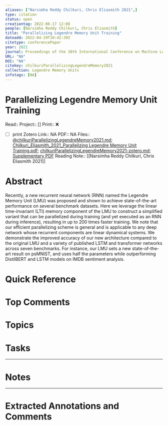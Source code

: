 ```yaml
---
aliases: ["Narsimha Reddy Chilkuri, Chris Eliasmith 2021",]
type: citation
status: open
creationtag: 2022-06-17 12:08
people: [Narsimha Reddy Chilkuri, Chris Eliasmith]
title: "Parallelizing Legendre Memory Unit Training"
dateadd: 2022-04-29T10:42:39Z
citetype: conferencePaper
year: 2021
journal: Proceedings of the 38th International Conference on Machine Learning
URL: "NA"
DOI: "NA"
citekey: chilkuriParallelizingLegendreMemory2021
collection: Legendre Memory Units
infotags: [NA]
---
```


# Parallelizing Legendre Memory Unit Training
Read:: 
Project:: []
Print::  ❌
- [ ] print 
Zotero Link:: NA
PDF:: NA
Files:: [@chilkuriParallelizingLegendreMemory2021.md](file:///home/michaelt/Insync/m@tarlton.info/Google%20Drive/05.%20Obsidian/Obsidian/oslomet/50%20Reading/Zotero%20Papers/@chilkuriParallelizingLegendreMemory2021.md); [Chilkuri_Eliasmith_2021_Parallelizing Legendre Memory Unit Training.pdf](file:///home/michaelt/Insync/m@tarlton.info/Google%20Drive/06.%20Zotero/storage/S9SRRNVJ/Chilkuri_Eliasmith_2021_Parallelizing%20Legendre%20Memory%20Unit%20Training.pdf); [chilkuriParallelizingLegendreMemory2021-zotero.md](file:///home/michaelt/Insync/m@tarlton.info/Google%20Drive/05.%20Obsidian/Obsidian/oslomet/50%20Reading/Zotero%20Papers/chilkuriParallelizingLegendreMemory2021-zotero.md); [Supplementary PDF](file:///home/michaelt/Insync/m@tarlton.info/Google%20Drive/06.%20Zotero/storage/I6ID9IH2/Chilkuri%20and%20Eliasmith%20-%202021%20-%20Parallelizing%20Legendre%20Memory%20Unit%20Training.pdf)
Reading Note:: [[Narsimha Reddy Chilkuri, Chris Eliasmith 2021]]

# Abstract
Recently, a new recurrent neural network (RNN) named the Legendre Memory Unit (LMU) was proposed and shown to achieve state-of-the-art performance on several benchmark datasets. Here we leverage the linear time-invariant (LTI) memory component of the LMU to construct a simplified variant that can be parallelized during training (and yet executed as an RNN during inference), resulting in up to 200 times faster training. We note that our efficient parallelizing scheme is general and is applicable to any deep network whose recurrent components are linear dynamical systems. We demonstrate the improved accuracy of our new architecture compared to the original LMU and a variety of published LSTM and transformer networks across seven benchmarks. For instance, our LMU sets a new state-of-the-art result on psMNIST, and uses half the parameters while outperforming DistilBERT and LSTM models on IMDB sentiment analysis.

# Quick Reference


# Top Comments


# Topics


# Tasks


----
# Notes


----
# Extracted Annotations and Comments